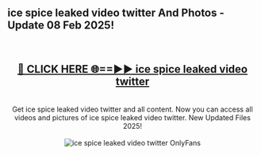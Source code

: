 <h2>ice spice leaked video twitter And Photos - Update 08 Feb 2025!</h2>
<br>
<div align="center">
<h2><a href="https://cutt.ly/te57wshS" rel="nofollow">🔴 CLICK HERE 🌐==►► ice spice leaked video twitter</a></h2>
<br>
Get ice spice leaked video twitter and all content. Now you can access all videos and pictures of ice spice leaked video twitter. New Updated Files 2025!
<br>
<br>
<a href="https://cutt.ly/te57wshS" rel="nofollow" data-target="animated-image.originalLink"><img src="https://i.ibb.co.com/WyWwxjT/player-gif2.gif" alt="ice spice leaked video twitter OnlyFans" style="max-width: 100%; display: inline-block;" data-target="animated-image.originalImage"></a>
</div>
<br>